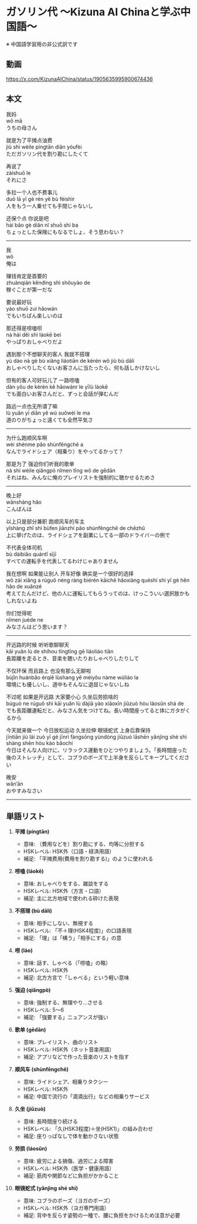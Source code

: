 # ガソリン代 〜Kizuna AI Chinaと学ぶ中国語〜
※ 中国語学習用の非公式訳です

## 動画
https://x.com/KizunaAIChina/status/1905635995900674436

## 本文

我妈  
wǒ mā  
うちの母さん  

就是为了平摊点油费  
jiù shì wèile píngtān diǎn yóufèi  
ただガソリン代を割り勘にしたくて  

再说了  
zàishuō le  
それにさ  

多拉一个人也不费事儿  
duō lā yī gè rén yě bù fèishìr  
人をもう一人乗せても手間じゃないし  

还保个点 你说是吧  
hái bǎo gè diǎn nǐ shuō shì ba  
ちょっとした保険にもなるでしょ、そう思わない？  

---

我  
wǒ  
俺は  

赚钱肯定是首要的  
zhuànqián kěndìng shì shǒuyào de  
稼ぐことが第一だな  

要说最好玩  
yào shuō zuì hǎowán  
でもいちばん楽しいのは  

那还得是唠嗑呗  
nà hái děi shì láokē bei  
やっぱりおしゃべりだよ  

遇到那个不想聊天的客人 我就不搭理  
yù dào nà gè bù xiǎng liáotiān de kèrén wǒ jiù bù dāli  
おしゃべりしたくないお客さんに当たったら、何も話しかけないし  

但有的客人可好玩儿了 一路唠嗑  
dàn yǒu de kèrén kě hǎowánr le yīlù láokē  
でも面白いお客さんだと、ずっと会話が弾むんだ  

路远一点也无所谓了嘛  
lù yuǎn yī diǎn yě wú suǒwèi le ma  
道のりがちょっと遠くても全然平気さ  

---

为什么跑顺风车啊  
wèi shénme pǎo shùnfēngchē a  
なんでライドシェア（相乗り）をやってるかって？  

那是为了 强迫你们听我的歌单  
nà shì wèile qiǎngpò nǐmen tīng wǒ de gēdān  
それはね、みんなに俺のプレイリストを強制的に聴かせるためさ  

---

晚上好  
wǎnshàng hǎo  
こんばんは  

以上只是部分兼职 跑顺风车的车主  
yǐshàng zhǐ shì bùfen jiānzhí pǎo shùnfēngchē de chēzhǔ  
上に挙げたのは、ライドシェアを副業にしてる一部のドライバーの例で  

不代表全体司机  
bù dàibiǎo quántǐ sījī  
すべての運転手を代表してるわけじゃありません  

我在想啊 如果能让别人 开车好像 确实是一个很好的选择  
wǒ zài xiǎng a rúguǒ néng ràng biérén kāichē hǎoxiàng quèshí shì yī gè hěn hǎo de xuǎnzé  
考えてたんだけど、他の人に運転してもらうってのは、けっこういい選択肢かもしれないよね  

你们觉得呢  
nǐmen juéde ne  
みなさんはどう思います？  

---

开远路的时候 听听歌聊聊天  
kāi yuǎn lù de shíhou tīngtīng gē liáoliáo tiān  
長距離を走るとき、音楽を聴いたりおしゃべりしたりして  

不仅环保 而且路上 也没有那么无聊啦  
bùjǐn huánbǎo érqiě lùshang yě méiyǒu nàme wúliáo la  
環境にも優しいし、道中もそんなに退屈じゃないしね  

不过呢 如果是开远路 大家要小心 久坐后劳损啥的  
búguò ne rúguǒ shì kāi yuǎn lù dàjiā yào xiǎoxīn jiǔzuò hòu láosǔn shá de  
でも長距離運転だと、みなさん気をつけてね。長い時間座ってると体にガタがくるから  

今天就来做一个 今日放松运动 久坐拉伸 眼镜蛇式 上身后靠保持  
jīntiān jiù lái zuò yī gè jīnrì fàngsōng yùndòng jiǔzuò lāshēn yǎnjìng shé shì shàng shēn hòu kào bǎochí  
今日はそんな人向けに、リラックス運動をひとつやりましょう。「長時間座った後のストレッチ」として、コブラのポーズで上半身を反らしてキープしてください  

晚安  
wǎn’ān  
おやすみなさい  

---

## 単語リスト

1. **平摊 (píngtān)**  
   - 意味: （費用などを）割り勘にする、均等に分担する  
   - HSKレベル: HSK外（口語・経済用語）  
   - 補足: 「平摊费用(費用を割り勘する)」のように使われる  

2. **唠嗑 (láokē)**  
   - 意味: おしゃべりをする、雑談をする  
   - HSKレベル: HSK外（方言・口語）  
   - 補足: 主に北方地域で使われる砕けた表現  

3. **不搭理 (bù dāli)**  
   - 意味: 相手にしない、無視する  
   - HSKレベル: 「不＋理(HSK4程度)」の口語表現  
   - 補足: 「理」は「構う」「相手にする」の意  

4. **唠 (láo)**  
   - 意味: 話す、しゃべる（「唠嗑」の略）  
   - HSKレベル: HSK外  
   - 補足: 北方方言で「しゃべる」という軽い意味  

5. **强迫 (qiǎngpò)**  
   - 意味: 強制する、無理やり…させる  
   - HSKレベル: 5〜6  
   - 補足: 「強要する」ニュアンスが強い  

6. **歌单 (gēdān)**  
   - 意味: プレイリスト、曲のリスト  
   - HSKレベル: HSK外（ネット音楽用語）  
   - 補足: アプリなどで作った音楽のリストを指す  

7. **顺风车 (shùnfēngchē)**  
   - 意味: ライドシェア、相乗りタクシー  
   - HSKレベル: HSK外  
   - 補足: 中国で流行の「滴滴出行」などの相乗りサービス  

8. **久坐 (jiǔzuò)**  
   - 意味: 長時間座り続ける  
   - HSKレベル: 「久(HSK3程度)＋坐(HSK1)」の組み合わせ  
   - 補足: 座りっぱなしで体を動かさない状態  

9. **劳损 (láosǔn)**  
   - 意味: 疲労による損傷、過労による障害  
   - HSKレベル: HSK外（医学・健康用語）  
   - 補足: 筋肉や関節などに負担がかかること  

10. **眼镜蛇式 (yǎnjìng shé shì)**  
    - 意味: コブラのポーズ（ヨガのポーズ）  
    - HSKレベル: HSK外（ヨガ専門用語）  
    - 補足: 背中を反らす姿勢の一種で、腰に負担をかけるため注意が必要  
